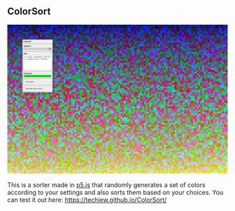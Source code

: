 ## ColorSort

![Preview](https://github.com/techiew/ColorSort/blob/master/preview.png)

This is a sorter made in [p5.js](https://p5js.org/) that randomly generates a set of colors according to your settings and also sorts them based on your choices. You can test it out here: https://techiew.github.io/ColorSort/
